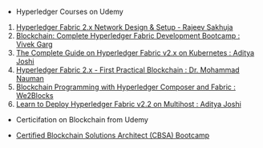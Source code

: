 * Hyperledger Courses on Udemy
1. [Hyperledger Fabric 2.x Network Design & Setup - Rajeev Sakhuja ](https://www.udemy.com/course/hyperledger-fabric-network-design-setup/)
2. [Blockchain: Complete Hyperledger Fabric Development Bootcamp : Vivek Garg](https://www.udemy.com/course/blockchain-complete-hyperledger-fabric-development-bootcamp/)
3. [The Complete Guide on Hyperledger Fabric v2.x on Kubernetes : Aditya Joshi](https://www.udemy.com/course/hyperledger-fabric-on-kubernetes-complete-guide/)
4. [Hyperledger Fabric 2.x - First Practical Blockchain : Dr. Mohammad Nauman](https://www.udemy.com/course/hyperledger-fabric-composer-first-practical-blockchain/)
5. [Blockchain Programming with Hyperledger Composer and Fabric : We2Blocks](https://www.udemy.com/course/blockchain-programming-with-hyperledger-composer-over-fabric/)
6. [Learn to Deploy Hyperledger Fabric v2.2 on Multihost : Aditya Joshi](https://www.udemy.com/course/learn-to-deploy-hyperledger-fabric-v22-on-multihost/)

* Certicifation on Blockchain from Udemy
- [Certified Blockchain Solutions Architect (CBSA) Bootcamp](https://www.udemy.com/course/certified-blockchain-solutions-architect-cbsa-bootcamp/?couponCode=LEADERSALE24A)
